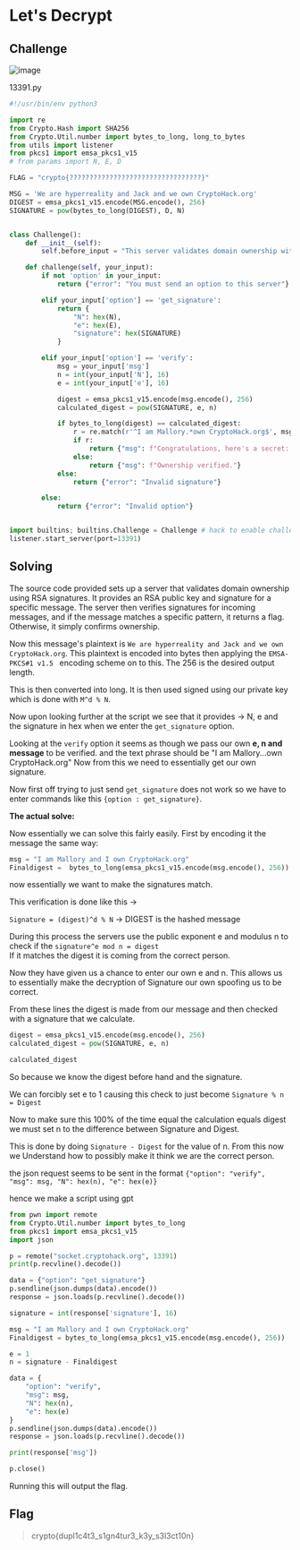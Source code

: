 # Let's Decrypt

## Challenge

![image](https://github.com/user-attachments/assets/3d3b5e40-c8eb-4559-ae2a-8a5342c4bba5)

13391.py

```python
#!/usr/bin/env python3

import re
from Crypto.Hash import SHA256
from Crypto.Util.number import bytes_to_long, long_to_bytes
from utils import listener
from pkcs1 import emsa_pkcs1_v15
# from params import N, E, D

FLAG = "crypto{?????????????????????????????????}"

MSG = 'We are hyperreality and Jack and we own CryptoHack.org'
DIGEST = emsa_pkcs1_v15.encode(MSG.encode(), 256)
SIGNATURE = pow(bytes_to_long(DIGEST), D, N)


class Challenge():
    def __init__(self):
        self.before_input = "This server validates domain ownership with RSA signatures. Present your message and public key, and if the signature matches ours, you must own the domain.\n"

    def challenge(self, your_input):
        if not 'option' in your_input:
            return {"error": "You must send an option to this server"}

        elif your_input['option'] == 'get_signature':
            return {
                "N": hex(N),
                "e": hex(E),
                "signature": hex(SIGNATURE)
            }

        elif your_input['option'] == 'verify':
            msg = your_input['msg']
            n = int(your_input['N'], 16)
            e = int(your_input['e'], 16)

            digest = emsa_pkcs1_v15.encode(msg.encode(), 256)
            calculated_digest = pow(SIGNATURE, e, n)

            if bytes_to_long(digest) == calculated_digest:
                r = re.match(r'^I am Mallory.*own CryptoHack.org$', msg)
                if r:
                    return {"msg": f"Congratulations, here's a secret: {FLAG}"}
                else:
                    return {"msg": f"Ownership verified."}
            else:
                return {"error": "Invalid signature"}

        else:
            return {"error": "Invalid option"}


import builtins; builtins.Challenge = Challenge # hack to enable challenge to be run locally, see https://cryptohack.org/faq/#listener
listener.start_server(port=13391)

```

## Solving

The source code provided sets up a server that validates domain ownership using RSA signatures. It provides an RSA public key and signature for a specific message. The server then verifies signatures for incoming messages, and if the message matches a specific pattern, it returns a flag. Otherwise, it simply confirms ownership.

Now this message's plaintext is ``We are hyperreality and Jack and we own CryptoHack.org``. This plaintext is encoded into bytes then applying the ``EMSA-PKCS#1 v1.5 `` encoding scheme on to this. The 256 is the desired output length. 

This is then converted into long. It is then used signed using our private key which is done with ``M^d % N``.

Now upon looking further at the script we see that it provides -> N, e and the signature in hex when we enter the ``get_signature`` option.

Looking at the ``verify`` option it seems as though we pass our own **e, n and message** to be verified. and the text phrase should be "I am Mallory...own CryptoHack.org" Now from this we need to essentially get our own signature.

Now first off trying to just send ``get_signature`` does not work so we have to enter commands like this ``{option : get_signature}``.


**The actual solve:**

Now essentially we can solve this fairly easily. First by encoding it the message the same way:

```python
msg = "I am Mallory and I own CryptoHack.org"
Finaldigest =  bytes_to_long(emsa_pkcs1_v15.encode(msg.encode(), 256))
```
now essentially we want to make the signatures match. 

This verification is done like this ->

``Signature = (digest)^d % N`` -> DIGEST is the hashed message

During this process the servers use the public exponent e and modulus n to check if the ``signature^e mod n = digest`` <br>
If it matches the digest it is coming from the correct person.

Now they have given us a chance to enter our own e and n. This allows us to essentially make the decryption of Signature our own spoofing us to be correct.

From these lines the digest is made from our message and then checked with a signature that we calculate.

```python
digest = emsa_pkcs1_v15.encode(msg.encode(), 256)
calculated_digest = pow(SIGNATURE, e, n)

calculated_digest
```

So because we know the digest before hand and the signature.

We can forcibly set e to 1 causing this check to just become ``Signature % n = Digest``

Now to make sure this 100% of the time equal the calculation equals digest we must set n to the difference between Signature and Digest.

This is done by doing ``Signature - Digest`` for the value of n. From this now we Understand how to possibly make it think we are the correct person.

the json request seems to be sent in the format ``{"option": "verify", "msg": msg, "N": hex(n), "e": hex(e)}``

hence we make a script using gpt

```python
from pwn import remote
from Crypto.Util.number import bytes_to_long
from pkcs1 import emsa_pkcs1_v15
import json

p = remote("socket.cryptohack.org", 13391)
print(p.recvline().decode())

data = {"option": "get_signature"}
p.sendline(json.dumps(data).encode())
response = json.loads(p.recvline().decode())

signature = int(response['signature'], 16)

msg = "I am Mallory and I own CryptoHack.org"
Finaldigest = bytes_to_long(emsa_pkcs1_v15.encode(msg.encode(), 256))

e = 1 
n = signature - Finaldigest

data = {
    "option": "verify",
    "msg": msg,
    "N": hex(n),
    "e": hex(e)
}
p.sendline(json.dumps(data).encode())
response = json.loads(p.recvline().decode())

print(response['msg'])

p.close()
```

Running this will output the flag.

## Flag

> crypto{dupl1c4t3_s1gn4tur3_k3y_s3l3ct10n}
